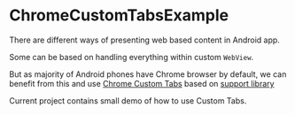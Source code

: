 # ChromeCustomTabsExample

There are different ways of presenting web based content in Android app.

Some can be based on handling everything within custom `WebView`.


But as majority of Android phones have Chrome browser by default, we can benefit from this and use [Chrome Custom Tabs](https://developer.chrome.com/multidevice/android/customtabs) based on [support library](https://developer.android.com/topic/libraries/support-library/packages.html#custom-tabs)

Current project contains small demo of how to use Custom Tabs.
